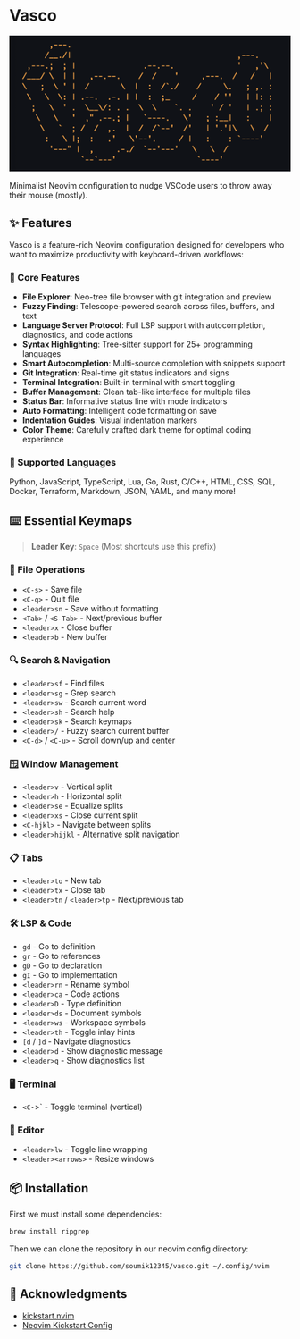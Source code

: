 # Vasco

![](./assets/vasco.png)

Minimalist Neovim configuration to nudge VSCode users to throw away their mouse (mostly).

## ✨ Features

Vasco is a feature-rich Neovim configuration designed for developers who want to maximize productivity with keyboard-driven workflows:

### 🚀 Core Features

- **File Explorer**: Neo-tree file browser with git integration and preview
- **Fuzzy Finding**: Telescope-powered search across files, buffers, and text
- **Language Server Protocol**: Full LSP support with autocompletion, diagnostics, and code actions
- **Syntax Highlighting**: Tree-sitter support for 25+ programming languages
- **Smart Autocompletion**: Multi-source completion with snippets support
- **Git Integration**: Real-time git status indicators and signs
- **Terminal Integration**: Built-in terminal with smart toggling
- **Buffer Management**: Clean tab-like interface for multiple files
- **Status Bar**: Informative status line with mode indicators
- **Auto Formatting**: Intelligent code formatting on save
- **Indentation Guides**: Visual indentation markers
- **Color Theme**: Carefully crafted dark theme for optimal coding experience

### 🎯 Supported Languages
Python, JavaScript, TypeScript, Lua, Go, Rust, C/C++, HTML, CSS, SQL, Docker, Terraform, Markdown, JSON, YAML, and many more!

## ⌨️ Essential Keymaps

> **Leader Key**: `Space` (Most shortcuts use this prefix)

### 📁 File Operations
- `<C-s>` - Save file
- `<C-q>` - Quit file
- `<leader>sn` - Save without formatting
- `<Tab>` / `<S-Tab>` - Next/previous buffer
- `<leader>x` - Close buffer
- `<leader>b` - New buffer

### 🔍 Search & Navigation
- `<leader>sf` - Find files
- `<leader>sg` - Grep search
- `<leader>sw` - Search current word
- `<leader>sh` - Search help
- `<leader>sk` - Search keymaps
- `<leader>/` - Fuzzy search current buffer
- `<C-d>` / `<C-u>` - Scroll down/up and center

### 🪟 Window Management
- `<leader>v` - Vertical split
- `<leader>h` - Horizontal split
- `<leader>se` - Equalize splits
- `<leader>xs` - Close current split
- `<C-hjkl>` - Navigate between splits
- `<leader>hijkl` - Alternative split navigation

### 📋 Tabs
- `<leader>to` - New tab
- `<leader>tx` - Close tab
- `<leader>tn` / `<leader>tp` - Next/previous tab

### 🛠️ LSP & Code
- `gd` - Go to definition
- `gr` - Go to references
- `gD` - Go to declaration
- `gI` - Go to implementation
- `<leader>rn` - Rename symbol
- `<leader>ca` - Code actions
- `<leader>D` - Type definition
- `<leader>ds` - Document symbols
- `<leader>ws` - Workspace symbols
- `<leader>th` - Toggle inlay hints
- `[d` / `]d` - Navigate diagnostics
- `<leader>d` - Show diagnostic message
- `<leader>q` - Show diagnostics list

### 🖥️ Terminal
- `<C-`>` - Toggle terminal (vertical)

### 🎨 Editor
- `<leader>lw` - Toggle line wrapping
- `<leader><arrows>` - Resize windows

## 📦 Installation

First we must install some dependencies:

```bash
brew install ripgrep
```

Then we can clone the repository in our neovim config directory:

```bash
git clone https://github.com/soumik12345/vasco.git ~/.config/nvim
```

## 🙏 Acknowledgments

- [kickstart.nvim](https://github.com/nvim-lua/kickstart.nvim)
- [Neovim Kickstart Config](https://github.com/hendrikmi/neovim-kickstart-config)
